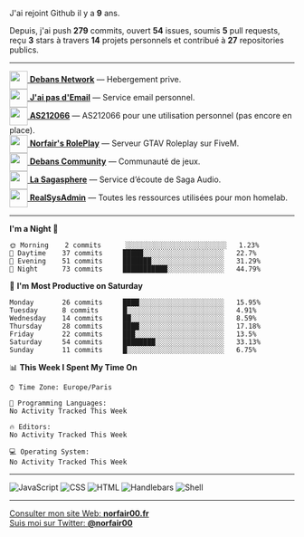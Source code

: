 J'ai rejoint Github il y a **9** ans.

Depuis, j'ai push **279** commits, ouvert **54** issues, soumis **5** pull requests, reçu **3** stars à travers **14** projets personnels et contribué à **27** repositories publics.

---

[<img src="https://avatars.githubusercontent.com/u/75915832?s=200&v=4" width="32" height="32" align="center"> **Debans Network**](https://github.com/Debans-Network) — Hebergement prive.        
[<img src="https://avatars1.githubusercontent.com/u/65110091?s=96&v=4" width="32" height="32" align="center"> **J'ai pas d'Email**](https://github.com/jaipasdemail) — Service email personnel.        
[<img src="https://avatars.githubusercontent.com/u/76820094?s=200&v=4" width="32" height="32" align="center"> **AS212066**](https://github.com/AS212066) — AS212066 pour une utilisation personnel (pas encore en place).        
[<img src="https://avatars.githubusercontent.com/u/81194724?s=200&v=4" width="32" height="32" align="center"> **Norfair's RolePlay**](https://github.com/NorfairsRolePlay) — Serveur GTAV Roleplay sur FiveM.        
[<img src="https://avatars.githubusercontent.com/u/72928650?s=200&v=4" width="32" height="32" align="center"> **Debans Community**](https://github.com/DebansCommunity) — Communauté de jeux.        
[<img src="https://avatars.githubusercontent.com/u/71910296?s=200&v=4" width="32" height="32" align="center"> **La Sagasphere**](https://github.com/LaSagasphere) — Service d’écoute de Saga Audio.        
[<img src="https://avatars2.githubusercontent.com/u/64165263?s=96&v=4" width="32" height="32" align="center"> **RealSysAdmin**](https://github.com/realsysadmin-icu) — Toutes les ressources utilisées pour mon homelab.        

---

<!--START_SECTION:waka-->
**I'm a Night 🦉** 

```text
🌞 Morning    2 commits      ░░░░░░░░░░░░░░░░░░░░░░░░░   1.23% 
🌆 Daytime    37 commits     █████░░░░░░░░░░░░░░░░░░░░   22.7% 
🌃 Evening    51 commits     ███████░░░░░░░░░░░░░░░░░░   31.29% 
🌙 Night      73 commits     ███████████░░░░░░░░░░░░░░   44.79%

```
📅 **I'm Most Productive on Saturday** 

```text
Monday       26 commits     ████░░░░░░░░░░░░░░░░░░░░░   15.95% 
Tuesday      8 commits      █░░░░░░░░░░░░░░░░░░░░░░░░   4.91% 
Wednesday    14 commits     ██░░░░░░░░░░░░░░░░░░░░░░░   8.59% 
Thursday     28 commits     ████░░░░░░░░░░░░░░░░░░░░░   17.18% 
Friday       22 commits     ███░░░░░░░░░░░░░░░░░░░░░░   13.5% 
Saturday     54 commits     ████████░░░░░░░░░░░░░░░░░   33.13% 
Sunday       11 commits     █░░░░░░░░░░░░░░░░░░░░░░░░   6.75%

```


📊 **This Week I Spent My Time On** 

```text
⌚︎ Time Zone: Europe/Paris

💬 Programming Languages: 
No Activity Tracked This Week

🔥 Editors: 
No Activity Tracked This Week

💻 Operating System: 
No Activity Tracked This Week

```


<!--END_SECTION:waka-->

---

![JavaScript](https://img.shields.io/static/v1?style=for-the-badge&label=JavaScript&color=555&labelColor=%23f1e05a&message=72%25)
![CSS](https://img.shields.io/static/v1?style=for-the-badge&label=CSS&color=555&labelColor=%23563d7c&message=21%25)
![HTML](https://img.shields.io/static/v1?style=for-the-badge&label=HTML&color=555&labelColor=%23e34c26&message=5.2%25)
![Handlebars](https://img.shields.io/static/v1?style=for-the-badge&label=Handlebars&color=555&labelColor=%23f7931e&message=1.5%25)
![Shell](https://img.shields.io/static/v1?style=for-the-badge&label=Shell&color=555&labelColor=%2389e051&message=0.1%25)

---

[Consulter mon site Web: **norfair00.fr**](https://norfair00.fr/)  
[Suis moi sur Twitter: **@norfair00**](https://twitter.com/norfair00)
